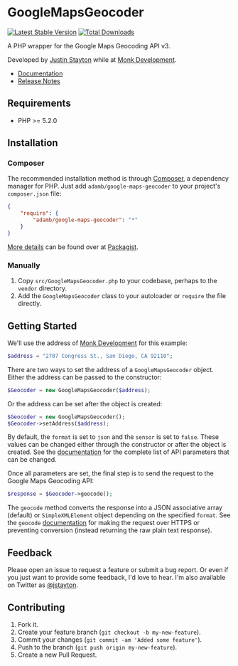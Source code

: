 GoogleMapsGeocoder
==================

[![Latest Stable Version](https://poser.pugx.org/jstayton/google-maps-geocoder/v/stable.png)](https://packagist.org/packages/jstayton/google-maps-geocoder)
[![Total Downloads](https://poser.pugx.org/jstayton/google-maps-geocoder/downloads.png)](https://packagist.org/packages/jstayton/google-maps-geocoder)

A PHP wrapper for the Google Maps Geocoding API v3.

Developed by [Justin Stayton](http://twitter.com/jstayton) while at
[Monk Development](http://monkdev.com).

*   [Documentation](http://jstayton.github.io/GoogleMapsGeocoder/classes/GoogleMapsGeocoder.html)
*   [Release Notes](https://github.com/jstayton/GoogleMapsGeocoder/wiki/Release-Notes)

Requirements
------------

*   PHP >= 5.2.0

Installation
------------

### Composer

The recommended installation method is through
[Composer](http://getcomposer.org/), a dependency manager for PHP. Just add
`adamb/google-maps-geocoder` to your project's `composer.json` file:

```json
{
    "require": {
        "adamb/google-maps-geocoder": "*"
    }
}
```

[More details](http://packagist.org/packages/AdamB7586/google-maps-geocoder) can
be found over at [Packagist](http://packagist.org).

### Manually

1.  Copy `src/GoogleMapsGeocoder.php` to your codebase, perhaps to the `vendor`
    directory.
2.  Add the `GoogleMapsGeocoder` class to your autoloader or `require` the file
    directly.

Getting Started
---------------

We'll use the address of [Monk Development](http://monkdev.com) for this
example:

```php
$address = "2707 Congress St., San Diego, CA 92110";
```

There are two ways to set the address of a `GoogleMapsGeocoder` object. Either
the address can be passed to the constructor:

```php
$Geocoder = new GoogleMapsGeocoder($address);
```

Or the address can be set after the object is created:

```php
$Geocoder = new GoogleMapsGeocoder();
$Geocoder->setAddress($address);
```

By default, the `format` is set to `json` and the `sensor` is set to `false`.
These values can be changed either through the constructor or after the object
is created. See the
[documentation](http://jstayton.github.io/GoogleMapsGeocoder/classes/GoogleMapsGeocoder.html)
for the complete list of API parameters that can be changed.

Once all parameters are set, the final step is to send the request to the
Google Maps Geocoding API:

```php
$response = $Geocoder->geocode();
```

The `geocode` method converts the response into a JSON associative array
(default) or `SimpleXMLElement` object depending on the specified `format`. See
the `geocode`
[documentation](http://jstayton.github.io/GoogleMapsGeocoder/classes/GoogleMapsGeocoder.html#method_geocode)
for making the request over HTTPS or preventing conversion (instead returning
the raw plain text response).

Feedback
--------

Please open an issue to request a feature or submit a bug report. Or even if
you just want to provide some feedback, I'd love to hear. I'm also available on
Twitter as [@jstayton](http://twitter.com/jstayton).

Contributing
------------

1.  Fork it.
2.  Create your feature branch (`git checkout -b my-new-feature`).
3.  Commit your changes (`git commit -am 'Added some feature'`).
4.  Push to the branch (`git push origin my-new-feature`).
5.  Create a new Pull Request.
